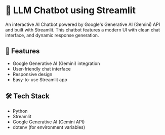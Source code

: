 # 🤖 LLM Chatbot using Streamlit

An interactive AI Chatbot powered by Google's Generative AI (Gemini) API and built with Streamlit. This chatbot features a modern UI with clean chat interface, and dynamic response generation.

## 🚀 Features

- Google Generative AI (Gemini) integration  
- User-friendly chat interface  
- Responsive design  
- Easy-to-use Streamlit app  

## 🛠️ Tech Stack

- Python  
- Streamlit  
- Google Generative AI (Gemini API)  
- dotenv (for environment variables)  
